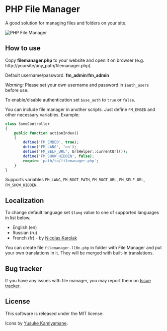 # PHP File Manager

A good solution for managing files and folders on your site.

![PHP File Manager](https://raw.github.com/alexantr/filemanager/master/phpfm.png)

## How to use

Copy **filemanager.php** to your website and open it on browser
(e.g. http://yoursite/any_path/filemanager.php).

Default username/password: **fm_admin**/**fm_admin**

*Warning:* Please set your own username and password in ```$auth_users``` before use.

To enable/disable authentication set ```$use_auth``` to ```true``` or ```false```.

You can include file manager in another scripts. Just define `FM_EMBED` and other necessary variables. Example:

```php
class SomeController
{
    public function actionIndex()
    {
        define('FM_EMBED', true);
        define('FM_LANG', 'en');
        define('FM_SELF_URL', UrlHelper::currentUrl());
        define('FM_SHOW_HIDDEN', false);
        require 'path/to/filemanager.php';
    }
}
```

Supports variables `FM_LANG`, `FM_ROOT_PATH`, `FM_ROOT_URL`, `FM_SELF_URL`, `FM_SHOW_HIDDEN`.

## Localization

To change default language set ```$lang``` value to one of supported languages in list below.

* English (en)
* Russian (ru)
* French (fr) - by [Nicolas Karolak](https://github.com/nikaro)

You can create file `filemanager-l10n.php` in folder with File Manager and put your own translations in it.
They will be merged with built-in translations.

## Bug tracker

If you have any issues with file manager, you may report them on
[Issue tracker](https://github.com/alexantr/filemanager/issues).

## License

This software is released under the MIT license.

Icons by [Yusuke Kamiyamane](http://p.yusukekamiyamane.com/).
